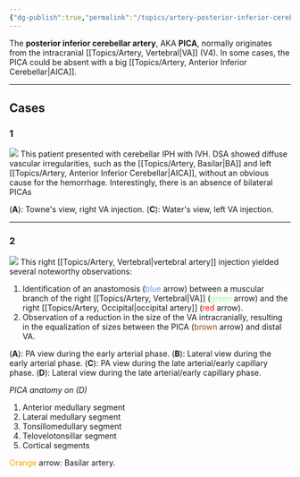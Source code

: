 ```yaml
---
{"dg-publish":true,"permalink":"/topics/artery-posterior-inferior-cerebellar/","tags":["anatomy","artery","vessel","anastomosis"],"created":"2023-12-05T14:29:24.000-08:00","updated":"2024-03-04T13:48:10.527-08:00"}
---
```



The **posterior inferior cerebellar artery**, AKA **PICA**, normally originates from the intracranial [[Topics/Artery, Vertebral\|VA]] (V4). In some cases, the PICA could be absent with a big [[Topics/Artery, Anterior Inferior Cerebellar\|AICA]].

---

## Cases

### 1

![](https://i.imgur.com/xWByvvj.jpg)
This patient presented with cerebellar IPH with IVH. DSA showed diffuse vascular irregularities, such as the [[Topics/Artery, Basilar\|BA]] and left [[Topics/Artery, Anterior Inferior Cerebellar\|AICA]], without an obvious cause for the hemorrhage. Interestingly, there is an absence of bilateral PICAs 

(**A**): Towne's view, right VA injection.
(**C**): Water's view, left VA injection.

---

### 2

![](https://i.imgur.com/84TP6GH.jpeg)
This right [[Topics/Artery, Vertebral\|vertebral artery]] injection yielded several noteworthy observations:
1. Identification of an anastomosis (<span style="color: cornflowerblue">blue</span> arrow) between a muscular branch of the right [[Topics/Artery, Vertebral\|VA]] (<span style="color: palegreen">green</span> arrow) and the right [[Topics/Artery, Occipital\|occipital artery]] (<span style="color: red">red</span> arrow).
2. Observation of a reduction in the size of the VA intracranially, resulting in the equalization of sizes between the PICA (<span style="color: SaddleBrown">brown</span> arrow) and distal VA.

(**A**): PA view during the early arterial phase.
(**B**): Lateral view during the early arterial phase.
(**C**): PA view during the late arterial/early capillary phase.
(**D**): Lateral view during the late arterial/early capillary phase.

*PICA anatomy on (D)*
1. Anterior medullary segment
2. Lateral medullary segment
3. Tonsillomedullary segment
4. Telovelotonsillar segment
5. Cortical segments

<span style="color: orange">Orange</span> arrow: Basilar artery.